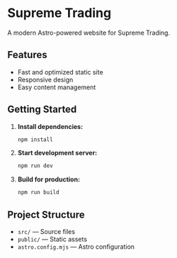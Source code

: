 # Supreme Trading

A modern Astro-powered website for Supreme Trading.

## Features

- Fast and optimized static site
- Responsive design
- Easy content management

## Getting Started

1. **Install dependencies:**
    ```bash
    npm install
    ```
2. **Start development server:**
    ```bash
    npm run dev
    ```
3. **Build for production:**
    ```bash
    npm run build
    ```

## Project Structure

- `src/` — Source files
- `public/` — Static assets
- `astro.config.mjs` — Astro configuration
